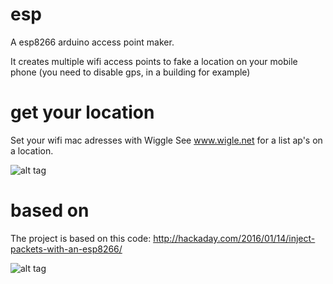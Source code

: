 # esp

A esp8266 arduino access point maker. 

It creates multiple wifi access points to fake a location on your mobile phone (you need to disable gps, in a building for example)


# get your location

Set your wifi mac adresses with Wiggle
See www.wigle.net for a list ap's on a location.

![alt tag](http://noquest.com/network/locating-stolen-ap/wardrive-map-girona2.jpg)



# based on
The project is based on this code: http://hackaday.com/2016/01/14/inject-packets-with-an-esp8266/

![alt tag](https://hackadaycom.files.wordpress.com/2016/01/wifi_beacon-shot0004_featured.png?w=800)


